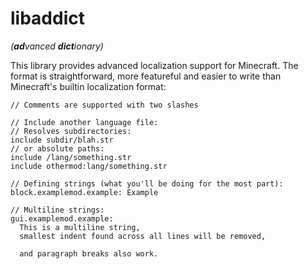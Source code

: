 # libaddict

_(**ad**vanced **dict**ionary)_

This library provides advanced localization support for Minecraft. The format
is straightforward, more featureful and easier to write than Minecraft's
builtin localization format:

```
// Comments are supported with two slashes

// Include another language file:
// Resolves subdirectories:
include subdir/blah.str
// or absolute paths:
include /lang/something.str
include othermod:lang/something.str

// Defining strings (what you'll be doing for the most part):
block.examplemod.example: Example

// Multiline strings:
gui.examplemod.example:
  This is a multiline string,
  smallest indent found across all lines will be removed,

  and paragraph breaks also work.
```
